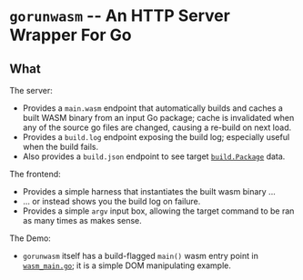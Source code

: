 # `gorunwasm` -- An HTTP Server Wrapper For Go

## What

The server:

- Provides a `main.wasm` endpoint that automatically builds and caches a built
  WASM binary from an input Go package; cache is invalidated when any of the
  source go files are changed, causing a re-build on next load.
- Provides a `build.log` endpoint exposing the build log; especially useful
  when the build fails.
- Also provides a `build.json` endpoint to see target
  [`build.Package`][golang_build_package] data.

The frontend:

- Provides a simple harness that instantiates the built wasm binary ...
- ... or instead shows you the build log on failure.
- Provides a simple `argv` input box, allowing the target command to be ran as
  many times as makes sense.

The Demo:

- `gorunwasm` itself has a build-flagged `main()` wasm entry point in
  [`wasm_main.go`](wasm_main.go); it is a simple DOM manipulating example.

[golang_build_package]: https://golang.org/pkg/go/build/#Package
